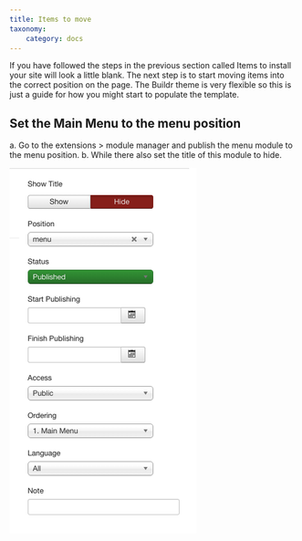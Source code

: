 ```yaml
---
title: Items to move
taxonomy:
    category: docs
---
```


If you have followed the steps in the previous section called Items to install your site will look a little blank. The next step is to start moving items into the correct position on the page. The Buildr theme is very flexible so this is just a guide for how you might start to populate the template.

## Set the Main Menu to the menu position

a. Go to the extensions > module manager and publish the menu module to the menu position.
b. While there also set the title of this module to hide.

![Menu Settings](menu-settings.png 'Menu Settings')


